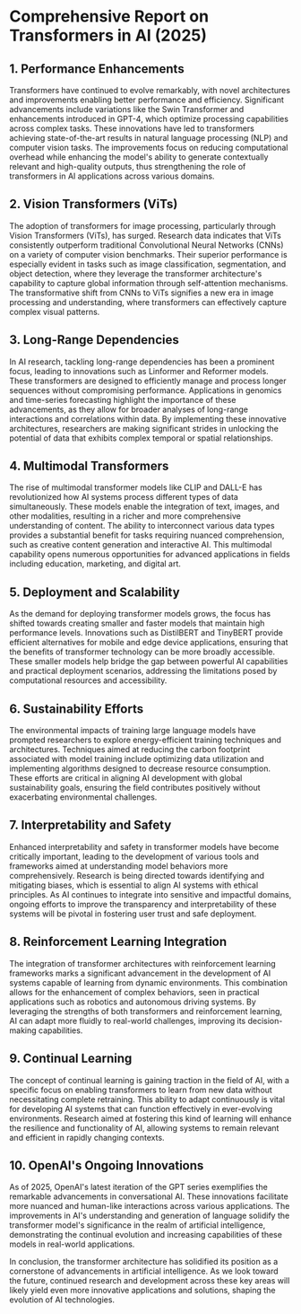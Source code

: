 # Comprehensive Report on Transformers in AI (2025)

## 1. Performance Enhancements
Transformers have continued to evolve remarkably, with novel architectures and improvements enabling better performance and efficiency. Significant advancements include variations like the Swin Transformer and enhancements introduced in GPT-4, which optimize processing capabilities across complex tasks. These innovations have led to transformers achieving state-of-the-art results in natural language processing (NLP) and computer vision tasks. The improvements focus on reducing computational overhead while enhancing the model's ability to generate contextually relevant and high-quality outputs, thus strengthening the role of transformers in AI applications across various domains.

## 2. Vision Transformers (ViTs)
The adoption of transformers for image processing, particularly through Vision Transformers (ViTs), has surged. Research data indicates that ViTs consistently outperform traditional Convolutional Neural Networks (CNNs) on a variety of computer vision benchmarks. Their superior performance is especially evident in tasks such as image classification, segmentation, and object detection, where they leverage the transformer architecture's capability to capture global information through self-attention mechanisms. The transformative shift from CNNs to ViTs signifies a new era in image processing and understanding, where transformers can effectively capture complex visual patterns.

## 3. Long-Range Dependencies
In AI research, tackling long-range dependencies has been a prominent focus, leading to innovations such as Linformer and Reformer models. These transformers are designed to efficiently manage and process longer sequences without compromising performance. Applications in genomics and time-series forecasting highlight the importance of these advancements, as they allow for broader analyses of long-range interactions and correlations within data. By implementing these innovative architectures, researchers are making significant strides in unlocking the potential of data that exhibits complex temporal or spatial relationships.

## 4. Multimodal Transformers
The rise of multimodal transformer models like CLIP and DALL-E has revolutionized how AI systems process different types of data simultaneously. These models enable the integration of text, images, and other modalities, resulting in a richer and more comprehensive understanding of content. The ability to interconnect various data types provides a substantial benefit for tasks requiring nuanced comprehension, such as creative content generation and interactive AI. This multimodal capability opens numerous opportunities for advanced applications in fields including education, marketing, and digital art.

## 5. Deployment and Scalability
As the demand for deploying transformer models grows, the focus has shifted towards creating smaller and faster models that maintain high performance levels. Innovations such as DistilBERT and TinyBERT provide efficient alternatives for mobile and edge device applications, ensuring that the benefits of transformer technology can be more broadly accessible. These smaller models help bridge the gap between powerful AI capabilities and practical deployment scenarios, addressing the limitations posed by computational resources and accessibility.

## 6. Sustainability Efforts
The environmental impacts of training large language models have prompted researchers to explore energy-efficient training techniques and architectures. Techniques aimed at reducing the carbon footprint associated with model training include optimizing data utilization and implementing algorithms designed to decrease resource consumption. These efforts are critical in aligning AI development with global sustainability goals, ensuring the field contributes positively without exacerbating environmental challenges.

## 7. Interpretability and Safety
Enhanced interpretability and safety in transformer models have become critically important, leading to the development of various tools and frameworks aimed at understanding model behaviors more comprehensively. Research is being directed towards identifying and mitigating biases, which is essential to align AI systems with ethical principles. As AI continues to integrate into sensitive and impactful domains, ongoing efforts to improve the transparency and interpretability of these systems will be pivotal in fostering user trust and safe deployment.

## 8. Reinforcement Learning Integration
The integration of transformer architectures with reinforcement learning frameworks marks a significant advancement in the development of AI systems capable of learning from dynamic environments. This combination allows for the enhancement of complex behaviors, seen in practical applications such as robotics and autonomous driving systems. By leveraging the strengths of both transformers and reinforcement learning, AI can adapt more fluidly to real-world challenges, improving its decision-making capabilities.

## 9. Continual Learning
The concept of continual learning is gaining traction in the field of AI, with a specific focus on enabling transformers to learn from new data without necessitating complete retraining. This ability to adapt continuously is vital for developing AI systems that can function effectively in ever-evolving environments. Research aimed at fostering this kind of learning will enhance the resilience and functionality of AI, allowing systems to remain relevant and efficient in rapidly changing contexts.

## 10. OpenAI's Ongoing Innovations
As of 2025, OpenAI's latest iteration of the GPT series exemplifies the remarkable advancements in conversational AI. These innovations facilitate more nuanced and human-like interactions across various applications. The improvements in AI's understanding and generation of language solidify the transformer model's significance in the realm of artificial intelligence, demonstrating the continual evolution and increasing capabilities of these models in real-world applications.

In conclusion, the transformer architecture has solidified its position as a cornerstone of advancements in artificial intelligence. As we look toward the future, continued research and development across these key areas will likely yield even more innovative applications and solutions, shaping the evolution of AI technologies.